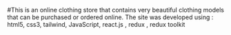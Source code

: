 #This is an online clothing store that contains very beautiful clothing models that can be purchased or ordered online.
The site was developed using : html5, css3, tailwind, JavaScript, react.js , redux , redux toolkit

